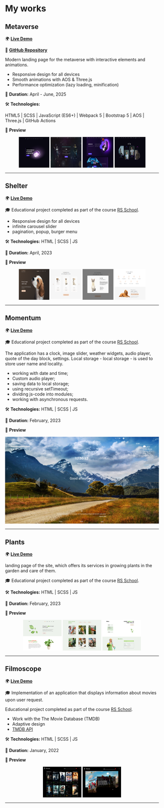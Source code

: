 # My works

## Metaverse

🌍 [**Live Demo**](https://millisabel.github.io/Metaverse/)

📂 [**GitHub Repository**](https://github.com/millisabel/Metaverse)

Modern landing page for the metaverse with interactive elements and animations.

- Responsive design for all devices
- Smooth animations with AOS & Three.js
- Performance optimization (lazy loading, minification)

📅 **Duration:**  April - June, 2025

🛠️ **Technologies:** 

HTML5 | SCSS | JavaScript (ES6+) | Webpack 5 | Bootstrap 5 | AOS | Three.js | GitHub Actions

👀 **Preview**

<p align="center">
  <img src="assets/images/Metaverse/Metaverse_1.png" width="20%" height="100px" alt="Screenshot 1"/>
  <img src="assets/images/Metaverse/Metaverse_2.png" width="20%" height="100px" alt="Screenshot 2"/>
  <img src="assets/images/Metaverse/Metaverse_3.png" width="20%" height="100px" alt="Screenshot 3"/>
  <img src="assets/images/Metaverse/Metaverse_4.png" width="20%" height="100px" alt="Screenshot 4"/>
</p>

<hr>

## Shelter

🌍 [**Live Demo**](https://rolling-scopes-school.github.io/millisabel-JSFE2023Q1/shelter/)

🎓 Educational project completed as part of the course [RS School](https://rs.school/).

- Responsive design for all devices
- infinite carousel slider
- pagination, popup, burger menu

🛠️ **Technologies:**  HTML | SCSS | JS

📅 **Duration:** April, 2023

👀 **Preview**

<p align="center">
  <img src="assets/images/Shelter/Shelter_1.png" width="20%" height="100px" alt="Screenshot 1"/>
  <img src="assets/images/Shelter/Shelter_2.png" width="20%" height="100px" alt="Screenshot 2"/>
  <img src="assets/images/Shelter/Shelter_3.png" width="20%" height="100px" alt="Screenshot 3"/>
  <img src="assets/images/Shelter/Shelter_4.png" width="20%" height="100px" alt="Screenshot 4"/>
</p>

<hr>

## Momentum

🌍 [**Live Demo**](https://rolling-scopes-school.github.io/millisabel-JSFEPRESCHOOL2022Q4/momentum/)

🎓 Educational project completed as part of the course [RS School](https://rs.school/).

The application has a clock, image slider, weather widgets, audio player, quote of the day block, settings. Local storage - local storage - is used to store user name and locality.
- working with date and time;
- Custom audio player;
- saving data to local storage;
- using recursive setTimeout;
- dividing js-code into modules;
- working with asynchronous requests.

🛠️ **Technologies:**  HTML | SCSS | JS

📅 **Duration:** February, 2023

👀 **Preview**

![Screenshot](assets/images/Momentum/Momentum.png)

<hr>

## Plants

🌍 [**Live Demo**](https://rolling-scopes-school.github.io/millisabel-JSFEPRESCHOOL2022Q4/plants/)


landing page of the site, which offers its services in growing plants in the garden and care of them.

🎓 Educational project completed as part of the course [RS School](https://rs.school/).

🛠️ **Technologies:**  HTML | SCSS | JS

📅 **Duration:** February, 2023

👀 **Preview**

<p align="center">
  <img src="assets/images/Plants/Plants_1.png" width="25%" height="100px" alt="Screenshot 1"/>
  <img src="assets/images/Plants/Plants_2.png" width="25%" height="100px" alt="Screenshot 2"/>
  <img src="assets/images/Plants/Plants_3.png" width="25%" height="100px" alt="Screenshot 3"/>
</p>

<hr>

## Filmoscope

🌍 [**Live Demo**](https://millisabel.github.io/Learning-Projects/movie-app/)

🎓 Implementation of an application that displays information about movies upon user request.

 Educational project completed as part of the course [RS School](https://rs.school/).

- Work with the The Movie Database (TMDB)
- Adaptive design
- [TMDB API](https://www.themoviedb.org/documentation/api)

🛠️ **Technologies:**  HTML | SCSS | JS

📅 **Duration:** January, 2022

👀 **Preview**

<p align="center">
  <img src="assets/images/Filmoscope/Filmoscope_1.png" width="25%" height="100px" alt="Screenshot 1"/>
  <img src="assets/images/Filmoscope/Filmoscope_2.png" width="25%" height="100px" alt="Screenshot 2"/>
</p>

<hr>